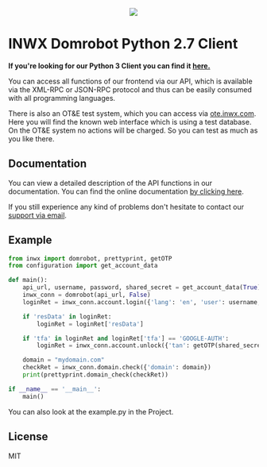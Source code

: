 <p align="center">
  <a href="https://www.inwx.com/en/" target="_blank">
    <img src="https://images.inwx.com/logos/inwx.png">
  </a>
</p>

INWX Domrobot Python 2.7 Client
=========
**If you're looking for our Python 3 Client you can find it [here.](https://github.com/inwx/python-client)**

You can access all functions of our frontend via our API, which is available via the XML-RPC or JSON-RPC protocol and thus can be easily consumed with all programming languages.

There is also an OT&E test system, which you can access via [ote.inwx.com](https://ote.inwx.com/en/). Here you will find the known web interface which is using a test database. On the OT&E system no actions will be charged. So you can test as much as you like there.

Documentation
------
You can view a detailed description of the API functions in our documentation. You can find the online documentation [by clicking here](https://www.inwx.de/en/help/apidoc).

If you still experience any kind of problems don't hesitate to contact our [support via email](mailto:support@inwx.de).

Example
-------

```python
from inwx import domrobot, prettyprint, getOTP
from configuration import get_account_data

def main():
    api_url, username, password, shared_secret = get_account_data(True)
    inwx_conn = domrobot(api_url, False)
    loginRet = inwx_conn.account.login({'lang': 'en', 'user': username, 'pass': password})

    if 'resData' in loginRet:
        loginRet = loginRet['resData']

    if 'tfa' in loginRet and loginRet['tfa'] == 'GOOGLE-AUTH':
        loginRet = inwx_conn.account.unlock({'tan': getOTP(shared_secret)})

    domain = "mydomain.com"
    checkRet = inwx_conn.domain.check({'domain': domain})
    print(prettyprint.domain_check(checkRet))

if __name__ == '__main__':
    main()
```

You can also look at the example.py in the Project.

License
----

MIT
